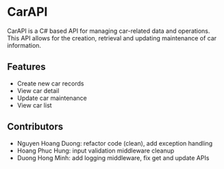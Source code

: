 # CarAPI

CarAPI is a C# based API for managing car-related data and operations. This API allows for the creation, retrieval and updating maintenance of car information.

## Features

- Create new car records
- View car detail
- Update car maintenance
- View car list

## Contributors

- Nguyen Hoang Duong: refactor code (clean), add exception handling
- Hoang Phuc Hung: input validation middleware cleanup 
- Duong Hong Minh: add logging middleware, fix get and update APIs

